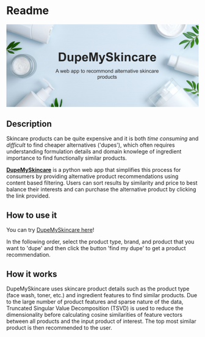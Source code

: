 # Readme

![Test](/app/logo.jpeg)

## Description

Skincare products can be quite expensive and it is both *time consuming* and *difficult* to find cheaper alternatives ('dupes'), which often requires understanding formulation details and domain knowlege of ingredient importance to find functionally similar products.

[**DupeMySkincare**](https://share.streamlit.io/paulqsims/insight_project/master/app%2Finsight_app.py) is a python web app that simplifies this process for consumers by providing alternative product recommendations using content based filtering. Users can sort results by similarity and price to best balance their interests and can purchase the alternative product by clicking the link provided.

## How to use it

You can try [DupeMySkincare here](https://share.streamlit.io/paulqsims/insight_project/master/app%2Finsight_app.py)!

In the following order, select the product type, brand, and product that you want to 'dupe' and then click the button 'find my dupe' to get a product recommendation.

## How it works

DupeMySkincare uses skincare product details such as the product type (face wash, toner, etc.) and ingredient features to find similar products. Due to the large number of product features and sparse nature of the data, Truncated Singular Value Decomposition (TSVD) is used to reduce the dimensionality before calculating cosine similarities of feature vectors between all products and the input product of interest. The top most similar product is then recommended to the user.